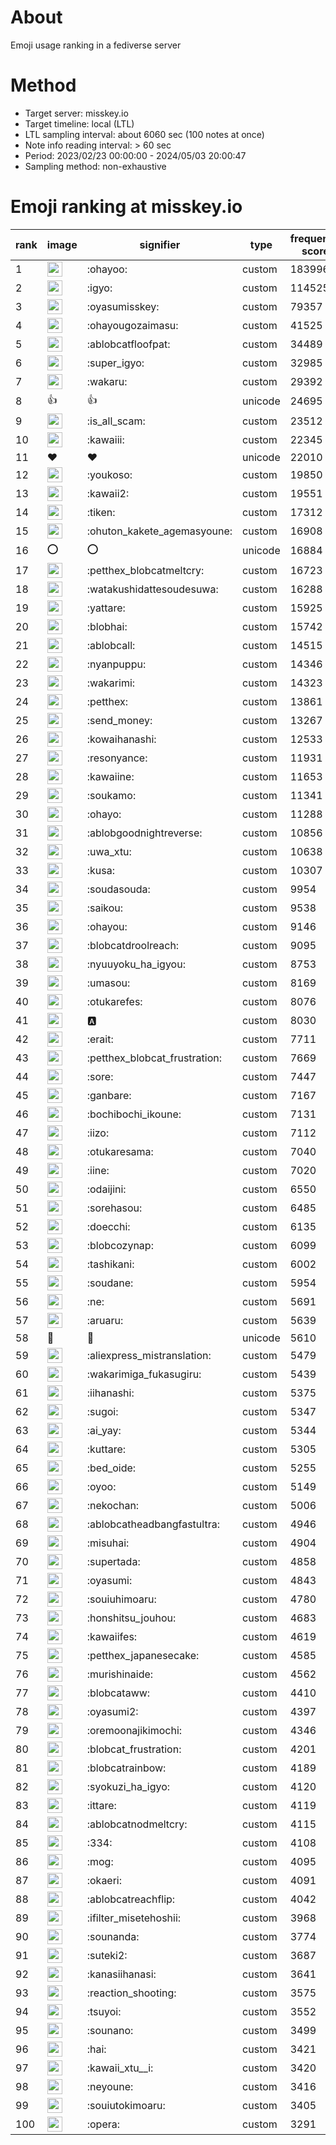 # About
Emoji usage ranking in a fediverse server

# Method
- Target server: misskey.io
- Target timeline: local (LTL)
- LTL sampling interval: about 6060 sec (100 notes at once)
- Note info reading interval: > 60 sec
- Period: 2023/02/23 00:00:00 - 2024/05/03 20:00:47 
- Sampling method: non-exhaustive

# Emoji ranking at misskey.io

|rank|image|signifier|type|frequency score|
|----|----|----|----|----|
|1|<img height="24" src="https://misskey.io/emoji/ohayoo.webp">|:ohayoo:|custom|183996|
|2|<img height="24" src="https://misskey.io/emoji/igyo.webp">|:igyo:|custom|114525|
|3|<img height="24" src="https://misskey.io/emoji/oyasumisskey.webp">|:oyasumisskey:|custom|79357|
|4|<img height="24" src="https://misskey.io/emoji/ohayougozaimasu.webp">|:ohayougozaimasu:|custom|41525|
|5|<img height="24" src="https://misskey.io/emoji/ablobcatfloofpat.webp">|:ablobcatfloofpat:|custom|34489|
|6|<img height="24" src="https://misskey.io/emoji/super_igyo.webp">|:super_igyo:|custom|32985|
|7|<img height="24" src="https://misskey.io/emoji/wakaru.webp">|:wakaru:|custom|29392|
|8|👍|👍|unicode|24695|
|9|<img height="24" src="https://misskey.io/emoji/is_all_scam.webp">|:is_all_scam:|custom|23512|
|10|<img height="24" src="https://misskey.io/emoji/kawaiii.webp">|:kawaiii:|custom|22345|
|11|❤|❤|unicode|22010|
|12|<img height="24" src="https://misskey.io/emoji/youkoso.webp">|:youkoso:|custom|19850|
|13|<img height="24" src="https://misskey.io/emoji/kawaii2.webp">|:kawaii2:|custom|19551|
|14|<img height="24" src="https://misskey.io/emoji/tiken.webp">|:tiken:|custom|17312|
|15|<img height="24" src="https://misskey.io/emoji/ohuton_kakete_agemasyoune.webp">|:ohuton_kakete_agemasyoune:|custom|16908|
|16|⭕|⭕|unicode|16884|
|17|<img height="24" src="https://misskey.io/emoji/petthex_blobcatmeltcry.webp">|:petthex_blobcatmeltcry:|custom|16723|
|18|<img height="24" src="https://misskey.io/emoji/watakushidattesoudesuwa.webp">|:watakushidattesoudesuwa:|custom|16288|
|19|<img height="24" src="https://misskey.io/emoji/yattare.webp">|:yattare:|custom|15925|
|20|<img height="24" src="https://misskey.io/emoji/blobhai.webp">|:blobhai:|custom|15742|
|21|<img height="24" src="https://misskey.io/emoji/ablobcall.webp">|:ablobcall:|custom|14515|
|22|<img height="24" src="https://misskey.io/emoji/nyanpuppu.webp">|:nyanpuppu:|custom|14346|
|23|<img height="24" src="https://misskey.io/emoji/wakarimi.webp">|:wakarimi:|custom|14323|
|24|<img height="24" src="https://misskey.io/emoji/petthex.webp">|:petthex:|custom|13861|
|25|<img height="24" src="https://misskey.io/emoji/send_money.webp">|:send_money:|custom|13267|
|26|<img height="24" src="https://misskey.io/emoji/kowaihanashi.webp">|:kowaihanashi:|custom|12533|
|27|<img height="24" src="https://misskey.io/emoji/resonyance.webp">|:resonyance:|custom|11931|
|28|<img height="24" src="https://misskey.io/emoji/kawaiine.webp">|:kawaiine:|custom|11653|
|29|<img height="24" src="https://misskey.io/emoji/soukamo.webp">|:soukamo:|custom|11341|
|30|<img height="24" src="https://misskey.io/emoji/ohayo.webp">|:ohayo:|custom|11288|
|31|<img height="24" src="https://misskey.io/emoji/ablobgoodnightreverse.webp">|:ablobgoodnightreverse:|custom|10856|
|32|<img height="24" src="https://misskey.io/emoji/uwa_xtu.webp">|:uwa_xtu:|custom|10638|
|33|<img height="24" src="https://misskey.io/emoji/kusa.webp">|:kusa:|custom|10307|
|34|<img height="24" src="https://misskey.io/emoji/soudasouda.webp">|:soudasouda:|custom|9954|
|35|<img height="24" src="https://misskey.io/emoji/saikou.webp">|:saikou:|custom|9538|
|36|<img height="24" src="https://misskey.io/emoji/ohayou.webp">|:ohayou:|custom|9146|
|37|<img height="24" src="https://misskey.io/emoji/blobcatdroolreach.webp">|:blobcatdroolreach:|custom|9095|
|38|<img height="24" src="https://misskey.io/emoji/nyuuyoku_ha_igyou.webp">|:nyuuyoku_ha_igyou:|custom|8753|
|39|<img height="24" src="https://misskey.io/emoji/umasou.webp">|:umasou:|custom|8169|
|40|<img height="24" src="https://misskey.io/emoji/otukarefes.webp">|:otukarefes:|custom|8076|
|41|<img height="24" src="https://misskey.io/emoji/a.webp">|:a:|custom|8030|
|42|<img height="24" src="https://misskey.io/emoji/erait.webp">|:erait:|custom|7711|
|43|<img height="24" src="https://misskey.io/emoji/petthex_blobcat_frustration.webp">|:petthex_blobcat_frustration:|custom|7669|
|44|<img height="24" src="https://misskey.io/emoji/sore.webp">|:sore:|custom|7447|
|45|<img height="24" src="https://misskey.io/emoji/ganbare.webp">|:ganbare:|custom|7167|
|46|<img height="24" src="https://misskey.io/emoji/bochibochi_ikoune.webp">|:bochibochi_ikoune:|custom|7131|
|47|<img height="24" src="https://misskey.io/emoji/iizo.webp">|:iizo:|custom|7112|
|48|<img height="24" src="https://misskey.io/emoji/otukaresama.webp">|:otukaresama:|custom|7040|
|49|<img height="24" src="https://misskey.io/emoji/iine.webp">|:iine:|custom|7020|
|50|<img height="24" src="https://misskey.io/emoji/odaijini.webp">|:odaijini:|custom|6550|
|51|<img height="24" src="https://misskey.io/emoji/sorehasou.webp">|:sorehasou:|custom|6485|
|52|<img height="24" src="https://misskey.io/emoji/doecchi.webp">|:doecchi:|custom|6135|
|53|<img height="24" src="https://misskey.io/emoji/blobcozynap.webp">|:blobcozynap:|custom|6099|
|54|<img height="24" src="https://misskey.io/emoji/tashikani.webp">|:tashikani:|custom|6002|
|55|<img height="24" src="https://misskey.io/emoji/soudane.webp">|:soudane:|custom|5954|
|56|<img height="24" src="https://misskey.io/emoji/ne.webp">|:ne:|custom|5691|
|57|<img height="24" src="https://misskey.io/emoji/aruaru.webp">|:aruaru:|custom|5639|
|58|🎉|🎉|unicode|5610|
|59|<img height="24" src="https://misskey.io/emoji/aliexpress_mistranslation.webp">|:aliexpress_mistranslation:|custom|5479|
|60|<img height="24" src="https://misskey.io/emoji/wakarimiga_fukasugiru.webp">|:wakarimiga_fukasugiru:|custom|5439|
|61|<img height="24" src="https://misskey.io/emoji/iihanashi.webp">|:iihanashi:|custom|5375|
|62|<img height="24" src="https://misskey.io/emoji/sugoi.webp">|:sugoi:|custom|5347|
|63|<img height="24" src="https://misskey.io/emoji/ai_yay.webp">|:ai_yay:|custom|5344|
|64|<img height="24" src="https://misskey.io/emoji/kuttare.webp">|:kuttare:|custom|5305|
|65|<img height="24" src="https://misskey.io/emoji/bed_oide.webp">|:bed_oide:|custom|5255|
|66|<img height="24" src="https://misskey.io/emoji/oyoo.webp">|:oyoo:|custom|5149|
|67|<img height="24" src="https://misskey.io/emoji/nekochan.webp">|:nekochan:|custom|5006|
|68|<img height="24" src="https://misskey.io/emoji/ablobcatheadbangfastultra.webp">|:ablobcatheadbangfastultra:|custom|4946|
|69|<img height="24" src="https://misskey.io/emoji/misuhai.webp">|:misuhai:|custom|4904|
|70|<img height="24" src="https://misskey.io/emoji/supertada.webp">|:supertada:|custom|4858|
|71|<img height="24" src="https://misskey.io/emoji/oyasumi.webp">|:oyasumi:|custom|4843|
|72|<img height="24" src="https://misskey.io/emoji/souiuhimoaru.webp">|:souiuhimoaru:|custom|4780|
|73|<img height="24" src="https://misskey.io/emoji/honshitsu_jouhou.webp">|:honshitsu_jouhou:|custom|4683|
|74|<img height="24" src="https://misskey.io/emoji/kawaiifes.webp">|:kawaiifes:|custom|4619|
|75|<img height="24" src="https://misskey.io/emoji/petthex_japanesecake.webp">|:petthex_japanesecake:|custom|4585|
|76|<img height="24" src="https://misskey.io/emoji/murishinaide.webp">|:murishinaide:|custom|4562|
|77|<img height="24" src="https://misskey.io/emoji/blobcataww.webp">|:blobcataww:|custom|4410|
|78|<img height="24" src="https://misskey.io/emoji/oyasumi2.webp">|:oyasumi2:|custom|4397|
|79|<img height="24" src="https://misskey.io/emoji/oremoonajikimochi.webp">|:oremoonajikimochi:|custom|4346|
|80|<img height="24" src="https://misskey.io/emoji/blobcat_frustration.webp">|:blobcat_frustration:|custom|4201|
|81|<img height="24" src="https://misskey.io/emoji/blobcatrainbow.webp">|:blobcatrainbow:|custom|4189|
|82|<img height="24" src="https://misskey.io/emoji/syokuzi_ha_igyo.webp">|:syokuzi_ha_igyo:|custom|4120|
|83|<img height="24" src="https://misskey.io/emoji/ittare.webp">|:ittare:|custom|4119|
|84|<img height="24" src="https://misskey.io/emoji/ablobcatnodmeltcry.webp">|:ablobcatnodmeltcry:|custom|4115|
|85|<img height="24" src="https://misskey.io/emoji/334.webp">|:334:|custom|4108|
|86|<img height="24" src="https://misskey.io/emoji/mog.webp">|:mog:|custom|4095|
|87|<img height="24" src="https://misskey.io/emoji/okaeri.webp">|:okaeri:|custom|4091|
|88|<img height="24" src="https://misskey.io/emoji/ablobcatreachflip.webp">|:ablobcatreachflip:|custom|4042|
|89|<img height="24" src="https://misskey.io/emoji/ifilter_misetehoshii.webp">|:ifilter_misetehoshii:|custom|3968|
|90|<img height="24" src="https://misskey.io/emoji/sounanda.webp">|:sounanda:|custom|3774|
|91|<img height="24" src="https://misskey.io/emoji/suteki2.webp">|:suteki2:|custom|3687|
|92|<img height="24" src="https://misskey.io/emoji/kanasiihanasi.webp">|:kanasiihanasi:|custom|3641|
|93|<img height="24" src="https://misskey.io/emoji/reaction_shooting.webp">|:reaction_shooting:|custom|3575|
|94|<img height="24" src="https://misskey.io/emoji/tsuyoi.webp">|:tsuyoi:|custom|3552|
|95|<img height="24" src="https://misskey.io/emoji/sounano.webp">|:sounano:|custom|3499|
|96|<img height="24" src="https://misskey.io/emoji/hai.webp">|:hai:|custom|3421|
|97|<img height="24" src="https://misskey.io/emoji/kawaii_xtu__i.webp">|:kawaii_xtu__i:|custom|3420|
|98|<img height="24" src="https://misskey.io/emoji/neyoune.webp">|:neyoune:|custom|3416|
|99|<img height="24" src="https://misskey.io/emoji/souiutokimoaru.webp">|:souiutokimoaru:|custom|3405|
|100|<img height="24" src="https://misskey.io/emoji/opera.webp">|:opera:|custom|3291|
